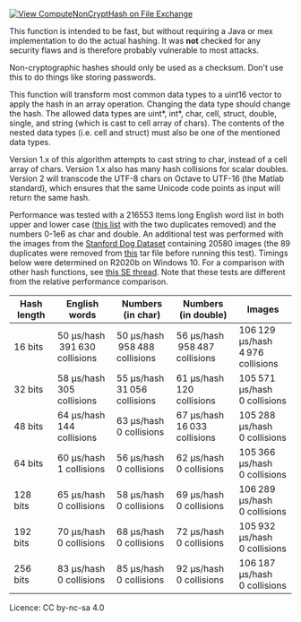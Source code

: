 [![View ComputeNonCryptHash on File Exchange](https://www.mathworks.com/matlabcentral/images/matlab-file-exchange.svg)](https://www.mathworks.com/matlabcentral/fileexchange/76832-computenoncrypthash)

This function is intended to be fast, but without requiring a Java or mex implementation to do the actual hashing. It was **not** checked for any security flaws and is therefore probably vulnerable to most attacks.

Non-cryptographic hashes should only be used as a checksum. Don't use this to do things like storing passwords.

This function will transform most common data types to a uint16 vector to apply the hash in an array operation. Changing the data type should change the hash. The allowed data types are uint*, int*, char, cell, struct, double, single, and string (which is cast to cell array of chars). The contents of the nested data types (i.e. cell and struct) must also be one of the mentioned data types.

Version 1.x of this algorithm attempts to cast string to char, instead of a cell array of chars. Version 1.x also has many hash collisions for scalar doubles. Version 2 will transcode the UTF-8 chars on Octave to UTF-16 (the Matlab standard), which ensures that the same Unicode code points as input will return the same hash.

Performance was tested with a 216553 items long English word list in both upper and lower case ([this list](http://web.archive.org/web/20061231134037/http://www.sitopreferito.it/html/all_english_words.html) with the two duplicates removed) and the numbers 0-1e6 as char and double. An additional test was performed with the images from the [Stanford Dog Dataset](http://web.archive.org/web/20191106220700/http://vision.stanford.edu/aditya86/ImageNetDogs/) containing 20580 images (the 89 duplicates were removed from [this](http://web.archive.org/web/20191106220631/http://vision.stanford.edu/aditya86/ImageNetDogs/images.tar) tar file before running this test). Timings below were determined on R2020b on Windows 10. For a comparison with other hash functions, see [this SE thread](https://softwareengineering.stackexchange.com/a/145633). Note that these tests are different from the relative performance comparison.

|Hash length|English words|Numbers (in char)|Numbers (in double)|Images|
|--|--|--|--|--|
|16 bits|50 &mu;s/hash<br>&thinsp;391&thinsp;630 collisions|50 &mu;s/hash<br>&thinsp;958&thinsp;488 collisions|56 &mu;s/hash<br>&thinsp;958&thinsp;487 collisions|106&thinsp;129 &mu;s/hash<br>4&thinsp;976 collisions|
|32 bits|58 &mu;s/hash<br>305 collisions|55 &mu;s/hash<br>31&thinsp;056 collisions|61 &mu;s/hash<br>120 collisions|105&thinsp;571 &mu;s/hash<br>0 collisions|
|48 bits|64 &mu;s/hash<br>144 collisions|63 &mu;s/hash<br>0 collisions|67 &mu;s/hash<br>16&thinsp;033 collisions|105&thinsp;288 &mu;s/hash<br>0 collisions|
|64 bits|60 &mu;s/hash<br>1 collisions|56 &mu;s/hash<br>0 collisions|62 &mu;s/hash<br>0 collisions|105&thinsp;366 &mu;s/hash<br>0 collisions|
|128 bits|65 &mu;s/hash<br>0 collisions|58 &mu;s/hash<br>0 collisions|69 &mu;s/hash<br>0 collisions|106&thinsp;289 &mu;s/hash<br>0 collisions|
|192 bits|70 &mu;s/hash<br>0 collisions|68 &mu;s/hash<br>0 collisions|72 &mu;s/hash<br>0 collisions|105&thinsp;932 &mu;s/hash<br>0 collisions|
|256 bits|83 &mu;s/hash<br>0 collisions|85 &mu;s/hash<br>0 collisions|92 &mu;s/hash<br>0 collisions|106&thinsp;187 &mu;s/hash<br>0 collisions|

Licence: CC by-nc-sa 4.0